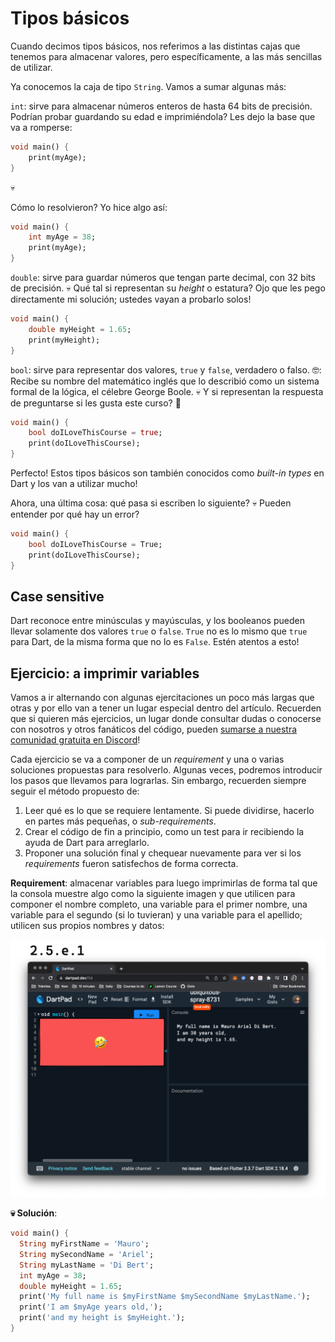 # Tipos básicos

Cuando decimos tipos básicos, nos referimos a las distintas cajas que tenemos para almacenar valores, pero específicamente, a las más sencillas de utilizar.

Ya conocemos la caja de tipo `String`. Vamos a sumar algunas más:

`int`: sirve para almacenar números enteros de hasta 64 bits de precisión. Podrían probar guardando su edad e imprimiéndola? Les dejo la base que va a romperse:

```dart
void main() {
    print(myAge);
}
```

💀

Cómo lo resolvieron? Yo hice algo así:

```dart
void main() {
    int myAge = 38;
    print(myAge);
}
```

`double`: sirve para guardar números que tengan parte decimal, con 32 bits de precisión. 💀 Qué tal si representan su _height_ o estatura? Ojo que les pego directamente mi solución; ustedes vayan a probarlo solos!

```dart
void main() {
    double myHeight = 1.65;
    print(myHeight);
}
```

`bool`: sirve para representar dos valores, `true` y `false`, verdadero o falso. 🤓: Recibe su nombre del matemático inglés que lo describió como un sistema formal de la lógica, el célebre George Boole. 💀 Y si representan la respuesta de preguntarse si les gusta este curso? 🤣

```dart
void main() {
    bool doILoveThisCourse = true;
    print(doILoveThisCourse);
}
```

Perfecto! Estos tipos básicos son también conocidos como _built-in types_ en Dart y los van a utilizar mucho!

Ahora, una última cosa: qué pasa si escriben lo siguiente? 💀 Pueden entender por qué hay un error?

```dart
void main() {
    bool doILoveThisCourse = True;
    print(doILoveThisCourse);
}
```

## Case sensitive

Dart reconoce entre minúsculas y mayúsculas, y los booleanos pueden llevar solamente dos valores `true` o `false`. `True` no es lo mismo que `true` para Dart, de la misma forma que no lo es `False`. Estén atentos a esto!

## Ejercicio: a imprimir variables

Vamos a ir alternando con algunas ejercitaciones un poco más largas que otras y por ello van a tener un lugar especial dentro del artículo. Recuerden que si quieren más ejercicios, un lugar donde consultar dudas o conocerse con nosotros y otros fanáticos del código, pueden [sumarse a nuestra comunidad gratuita en Discord]()!

Cada ejercicio se va a componer de un _requirement_ y una o varias soluciones propuestas para resolverlo. Algunas veces, podremos introducir los pasos que llevamos para lograrlas. Sin embargo, recuerden siempre seguir el método propuesto de:

1. Leer qué es lo que se requiere lentamente. Si puede dividirse, hacerlo en partes más pequeñas, o _sub-requirements_.
2. Crear el código de fin a principio, como un test para ir recibiendo la ayuda de Dart para arreglarlo.
3. Proponer una solución final y chequear nuevamente para ver si los _requirements_ fueron satisfechos de forma correcta.

__Requirement__: almacenar variables para luego imprimirlas de forma tal que la consola muestre algo como la siguiente imagen y que utilicen para componer el nombre completo, una variable para el primer nombre, una variable para el segundo (si lo tuvieran) y una variable para el apellido; utilicen sus propios nombres y datos:

![Consola debería mostrar algo así](2.5.e.1_a_imprimir_variables.png)

__💀 Solución__:

```dart
void main() {
  String myFirstName = 'Mauro';
  String mySecondName = 'Ariel';
  String myLastName = 'Di Bert';
  int myAge = 38;
  double myHeight = 1.65;
  print('My full name is $myFirstName $mySecondName $myLastName.');
  print('I am $myAge years old,');
  print('and my height is $myHeight.');
}
```

